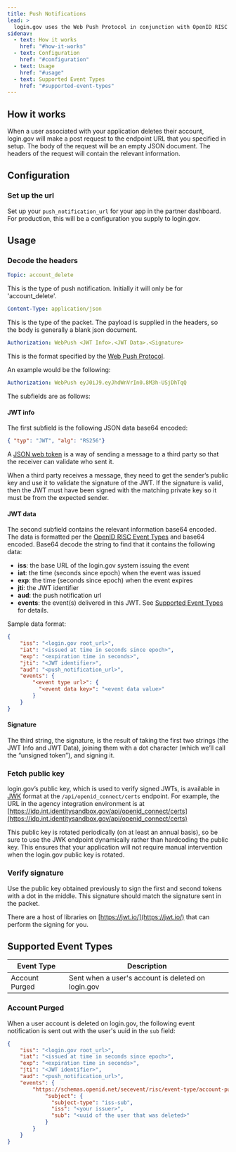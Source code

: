 ```yaml
---
title: Push Notifications
lead: >
  login.gov uses the Web Push Protocol in conjunction with OpenID RISC Profile and Security Event Token (SET) to send security-related event notifications in real-time.
sidenav:
  - text: How it works
    href: "#how-it-works"
  - text: Configuration
    href: "#configuration"
  - text: Usage
    href: "#usage"
  - text: Supported Event Types
    href: "#supported-event-types"
---
```


## How it works

When a user associated with your application deletes their account, login.gov will make a post request to the endpoint URL that you specified in setup. The body of the request will be an empty JSON document. The headers of the request will contain the relevant information.

## Configuration

### Set up the url
Set up your `push_notification_url` for your app in the partner dashboard. For production, this will be a configuration you supply to login.gov.

## Usage

### Decode the headers

```yaml
Topic: account_delete
```

This is the type of push notification.  Initially it will only be for 'account_delete'.

```yaml
Content-Type: application/json
```

This is the type of the packet. The payload is supplied in the headers, so the body is generally a blank json document.

```yaml
Authorization: WebPush <JWT Info>.<JWT Data>.<Signature>
```

This is the format specified by the [Web Push Protocol](https://developers.google.com/web/fundamentals/push-notifications/web-push-protocol).

An example would be the following:

```yaml
Authorization: WebPush eyJ0iJ9.eyJhdWnVrIn0.8M3h-USjDhTqQ
```

The subfields are as follows:

#### JWT info

The first subfield is the following JSON data base64 encoded:

```json
{ "typ": "JWT", "alg": "RS256"}
```

A [JSON web token](https://jwt.io/) is a way of sending a message to a third party so that the receiver can validate who sent it.

When a third party receives a message, they need to get the sender’s public key and use it to validate the signature of the JWT. If the signature is valid, then the JWT must have been signed with the matching private key so it must be from the expected sender.

#### JWT data

The second subfield contains the relevant information base64 encoded. The data is formatted per the [OpenID RISC Event Types](https://openid.net/specs/openid-risc-event-types-1_0-ID1.html) and base64 encoded. Base64 decode the string to find that it contains the following data:
* **iss**: the base URL of the login.gov system issuing the event
* **iat**: the time (seconds since epoch) when the event was issued
* **exp**: the time (seconds since epoch) when the event expires
* **jti**: the JWT identifier
* **aud**: the push notification url
* **events**: the event(s) delivered in this JWT. See [Supported Event Types](#supported-event-types) for details.

Sample data format:
```json
{
    "iss": "<login.gov root_url>",
    "iat": "<issued at time in seconds since epoch>",
    "exp": "<expiration time in seconds>",
    "jti": "<JWT identifier>",
    "aud": "<push_notification_url>",
    "events": {
        "<event type url>": {
          "<event data key>": "<event data value>"
        }
    }
}
```

#### Signature

The third string, the signature, is the result of taking the first two strings (the JWT Info and JWT Data), joining them with a dot character (which we’ll call the “unsigned token”), and signing it.

### Fetch public key

login.gov’s public key, which is used to verify signed JWTs, is available in [JWK](https://tools.ietf.org/html/rfc7517) format at the `/api/openid_connect/certs` endpoint. For example, the URL in the agency integration environment is at [https://idp.int.identitysandbox.gov/api/openid_connect/certs](https://idp.int.identitysandbox.gov/api/openid_connect/certs)

This public key is rotated periodically (on at least an annual basis), so be sure to use the JWK endpoint dynamically rather than hardcoding the public key. This ensures that your application will not require manual intervention when the login.gov public key is rotated.

### Verify signature

Use the public key obtained previously to sign the first and second tokens with a dot in the middle. This signature should match the signature sent in the packet.

There are a host of libraries on [https://jwt.io/](https://jwt.io/) that can perform the signing for you.

## Supported Event Types

| Event Type     | Description                                        |
|----------------|----------------------------------------------------|
| Account Purged | Sent when a user's account is deleted on login.gov |

### Account Purged

When a user account is deleted on login.gov, the following event notification is sent out with the user's uuid in the `sub` field:

```json
{
    "iss": "<login.gov root_url>",
    "iat": "<issued at time in seconds since epoch>",
    "exp": "<expiration time in seconds>",
    "jti": "<JWT identifier>",
    "aud": "<push_notification_url>",
    "events": {
        "https://schemas.openid.net/secevent/risc/event-type/account-purged": {
            "subject": {
              "subject-type": "iss-sub",
              "iss": "<your issuer>",
              "sub": "<uuid of the user that was deleted>"
            }
        }
    }
}
```

<script type="text/javascript">
  function showExamples(type) {
    Array.prototype.slice.call(document.querySelectorAll('button[data-example]')).forEach(function(button) {
      var show = button.getAttribute('data-example') == type;
      button.className = show ? 'usa-button' : 'usa-button usa-button-secondary';
    });

    Array.prototype.slice.call(document.querySelectorAll('div[data-example]')).forEach(function(example) {
      var show = example.getAttribute('data-example') == type;
      if (show) {
        example.removeAttribute('hidden');
      } else {
        example.setAttribute('hidden', 'true');
      }
    });
  }

  Array.prototype.slice.call(document.querySelectorAll('button[data-example]')).forEach(function(button) {
    button.onclick = function() {
      showExamples(this.getAttribute('data-example'));
    };
  });

  showExamples('private_key_jwt');
</script>
